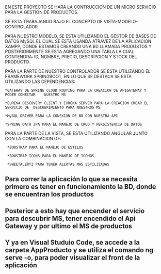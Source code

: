 EN ESTE PROYECTO SE HARA LA CONTRUCCION DE UN MICRO SERVICIO PARA LA GESTION DE PRODUCTOS.

SE ESTA TRABAJANDO BAJO EL CONCEPTO DE VISTA-MODELO-CONTROLADOR

PARA NUESTRO MODELO, SE ESTA UTILIZANDO EL GESTOR DE BASES DE DATOS MySQL EL CUAL SE ESTA USANDA ATRAVEZ DE LA APLICACION XAMPP, DONDE ESTAMOS CREANDO UNA BD LLAMADA PRODUSTOS Y POSTERIORMENTE SE ESTA AGREGANDO UNA TABLA LA CUAL CONTENDRA: ID, NOMBRE, PRECIO, DESCRIPCION Y STOCK DEL PRODUCTO.

PARA LA PARTE DE NUESTRO CONTROLADOR SE ESTA UTILIZANDO EL FRAMEWORK SPRINGBOOT, EN LO QUE SE DESTACA SE ESTA UTILIZANDO LAS DEPENDENCIAS:

	*GATEWAY DE SPRING CLOUD ROUTING PARA LA CREACION DE APIGATEWAY Y PODER CONECTAR 	NUESTRO MS

	*EUREKA DISCOVERY CLIENT Y EUREKA SERVER PARA LA CREACION CREAR EL SERVICIO DE 	DESCUBRIMIENTO PARA NUESTROS MS

	*MySQL DRIVER PARA LA CONEXION DE BD CON NUESTRA API

	*SPRING DATA JPA PARA EL MANEJO DE CRUD Y PERSISTENCIA DE DATOS


PARA LA PARTE DE LA VISTA, SE ESTA UTILIZANDO ANGULAR JUNTO CON LA COMBINACION DE:

	 *BOOSTRAP PARA EL MANEJO DE ESTILOS

	 *BOOSTRAP ICONS PARA EL MANEJO DE ICONOS

	 *SWEETALERT2 PARA TENER ALERTAS MAS ESTILIZADAS


## Para correr la aplicación lo que se necesita primero es tener en funcionamiento la BD, donde se encuentran los productos
## Posterior a esto hay que encender el servicio para descubrir MS, tener encendido el Api Gateway y por ultimo el MS de productos
## Y ya en Visual Studuio Code, se accede a la carpeta AppProducto y se utiliza el comando ng serve -o, para poder visualizar el front de la aplicación

